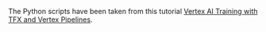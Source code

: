 The Python scripts have been taken from this tutorial
[Vertex AI Training with TFX and Vertex Pipelines](https://www.tensorflow.org/tfx/tutorials/tfx/gcp/vertex_pipelines_vertex_training).
